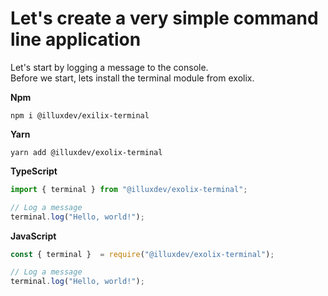 # Let's create a very simple command line application
Let's start by logging a message to the console.<br />
Before we start, lets install the terminal module from exolix.

**Npm**
```
npm i @illuxdev/exilix-terminal
```

**Yarn**
```
yarn add @illuxdev/exolix-terminal
```

**TypeScript**
```ts
import { terminal } from "@illuxdev/exolix-terminal";

// Log a message
terminal.log("Hello, world!");
```

**JavaScript**
```js
const { terminal }  = require("@illuxdev/exolix-terminal");

// Log a message
terminal.log("Hello, world!");
```
